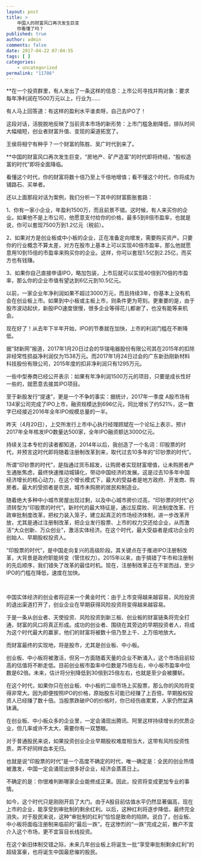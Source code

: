 ```yaml
---
layout: post
title: >
    中国人的财富风口再次发生巨变
    你看懂了吗？
published: true
author: admin
comments: false
date: 2017-04-22 07:04:55
tags: [ ]
categories:
    - uncategorized
permalink: "11786"
---
```

**在一个投资群里，有人发出了一条这样的信息：上市公司寻找并购对象：要求每年净利润在1500万元以上，行业为…… 

有人马上回答道：有这样的盈利水平谁卖呀，自己去IPO了！

这段对话，活脱脱地反映了当前资本市场的新形势：上市门槛急剧降低，排队时间大幅缩短，创业者财富升值、变现的渠道拓宽了。

王侯将相宁有种乎？一个财富的陈胜、吴广时代到来了。

**中国的财富风口再次发生巨变，“房地产、矿产造富”的时代即将终结，“股权造富的时代”即将全面降临。 

看懂这个时代，你的财富将数十倍乃至上千倍地增值；看不懂这个时代，你将成为铺路石、买单者。

还以上面那段对话为案例，我们分析一下其中的财富膨胀套路：

1、你有一家小企业，年盈利1500万，而且前景不错。这时候，有人来买你的企业。如果他不是上市公司，他愿意支付给你的价格，最多5到8倍市盈率，也就是说，你可以套现7500万到1.2亿元（税前）。

2、如果对方是创业板或中小板的企业，正在准备定向增发，需要购买资产。只要你的行业概念不算太差，对方在股市上基本上可以实现40倍市盈率，那么他就愿意用10到15倍的市盈率来购买你的企业。这样，你可以套现1.5亿到2.25亿，而买方也有钱赚。

3、如果你自己直接申请IPO，略加包装，上市后就可以实现40倍到70倍的市盈率，那么你的企业市值有望达到6亿元到10.5亿元。

以前，一家企业年净利润如果不超过3000万元，而且持续3年，你基本上没有机会在创业板上市。如果到中小板或主板上市，则条件更为苛刻。更重要的是，由于股市波动起伏，新股IPO速度很慢，很多企业等得花儿都谢了，也没有能等来机会。




现在好了！从去年下半年开始，IPO的节奏就在加快，上市的利润门槛在不断降低。

据“财新网”报道，2017年1月20日过会的华瑞电器股份有限公司其在2015年的扣除非经常性损益净利润仅为1538万元。而2017年1月24日过会的广东新劲刚新材料科技股份有限公司，2015年度的扣非净利润只有1295万元。

一些中型券商已经公开表示：如果有年净利润1500万元的项目，只要是成长性好一些的，就愿意去接其IPO项目。

至于新股发行“提速”，更是一个不争的事实：据统计，2017年一季度 A股市场有134家公司完成了IPO上市，融资规模达到696亿元，同比增长了约521%，这一数字已经接近2016年全年IPO规模总量的一半。

昨天（4月20日），上交所发行上市中心执行经理顾斌在一个论坛上表示，预计2017年全年核发IPO数量达500家，全年IPO融资额达3000亿元。

持续关注本专栏的读者都知道，2014年以后，我创造了一个名词：印股票的时代，并预言这时代即将随着注册制改革到来，取代过去10多年的“印钞票的时代”。

所谓“印钞票的时代”，是指通过货币超发，让购房者实现财富增值，让未购房者产生通胀焦虑，最终快速推动城镇化，带动中国经济的发展。这是过去10多年中国经济增长的核心动力，在这个增长模式下，最大的受益者是地方政府、开发商、购房者。最大的受损者是农民，城市未购房的居民和制造业。

随着绝大多种中小城市房屋出现过剩，以及中心城市房价过高，“印钞票的时代”必须转型为“印股票的时代”。新时代的最大特征是，通过反腐败、司法制度改革、行政审批制度改革，把权力装入笼子，建立起真正的市场经济体制，进一步改革开放，尤其是通过注册制改革，把企业发行股票、上市的权力交还给企业，从而激活“大众创新、万众创业”，激活实体经济。在这个时代，最大受益者是成功企业的创始人、早期股权投资人。

“印股票的时代”，是中国走向复兴的高级阶段。其关键点在于推进IPO注册制改革，大背景是政府职能转变（管住权力）。2015年以来，由于搞错了牛市和注册制的先后顺序，我们错失了改革的最佳时机。现在，注册制改革正在不宣而战，至少IPO的门槛在降低，速度在加快。

&nbsp;




中国实体经济的创业者将迎来一个黄金时代：由于上市变得越来越容易，风险投资的退出渠道打开了，创业企业在早期获得风险投资将变得越来越容易。

于是一条从创业者、天使投资、风险投资到新三板、创业板的财富链条将完全打通，财富的风口将真正形成。成功的创业者、围绕在其旁边的早期投资者人，将成为这个时代最大的赢家，他们的财富将被数十倍乃至上千、上万倍地放大。

而财富最终的实现地，将是股市，尤其是创业板、中小板。

创业板、中小板将被激活，但另一方面随着天量的企业不断涌入，这个市场目前较高的估值将不断走低。目前创业板市盈率中位数是75倍左右，中小板市盈率中位数是62倍。未来，估计将分别降低到30倍到25倍左右，也就是至少会被腰斩。

在这个时代，如果你只在创业板、中小板的二级市场上买股票，那么你的风险将变得非常大。因为即便按照IPO的价格，原始股东可能已经赚了上百倍，早期股权投资人已经赚了数十倍。当股票跌破IPO的价格时，你已经伤痕累累，人家仍然盆满钵满。

在创业板、中小板众多的企业里，一定会涌现出腾讯、阿里这样持续增长的优质企业，但几率或许不太大，需要你有一双慧眼。

对于普通股民来说，如果投资创业企业早期股权难度相当大，这带有风险投资性质，弄不好同样血本无归。

也就是说“印股票的时代”是一个高度不确定的时代，唯一确定是：全民的创业热情被激发，中国一定会涌现出很多好企业，经济会蒸蒸日上。
  
不确定的是：你很难判断哪家企业能修成正果。因此，投资将变成更加专业的事情。

如今，这个时代只是刚刚开启了大门。由于A股目前估值水平仍然显著偏高，现在上市的企业，能享受到审批制的剩余红利。以后，这种红利将逐步降低，最终完全消失。对于股民来说，这种“审批制的红利”恰恰是致命的陷阱。说白了，创业板、中小板将面临注册制来临前的“最后一跌”。在这惨烈的“一跌”完成之前，散户不宜介入这个市场，更不宜盲目长线投资。

在这个新旧体制交错之际，未来几年创业板上将诞生一批“享受审批制剩余红利”的超级富豪，也将诞生中国最悲催的股民。